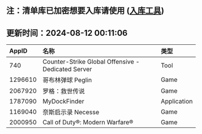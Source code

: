 ## 注：清单库已加密想要入库请使用 ([入库工具](https://github.com/BlankTMing/ManifestAutoUpdate/releases))

## 更新时间：2024-08-12 00:11:06
| AppID | 名称 | 类型  |
| :-------------------- | :----------------------------- | :----------- |
| 740 | Counter-Strike Global Offensive - Dedicated Server| Tool |
| 1296610 | 哥布林弹球 Peglin| Game |
| 2067920 | 罗格：救世传说| Game |
| 1787090 | MyDockFinder| Application |
| 1169040 | 奈斯启示录 Necesse| Game |
| 2000950 | Call of Duty®: Modern Warfare®| Game |
